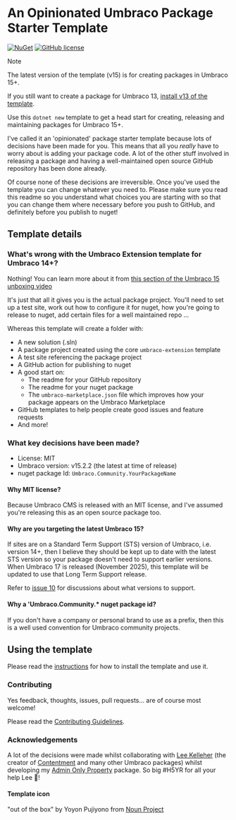 # An Opinionated Umbraco Package Starter Template

[![NuGet](https://img.shields.io/nuget/vpre/Umbraco.Community.Templates.PackageStarter?color=0273B3)](https://www.nuget.org/packages/Umbraco.Community.Templates.PackageStarter)
[![GitHub license](https://img.shields.io/github/license/LottePitcher/opinionated-package-starter?color=8AB803)](../LICENSE)

> [!NOTE]
> The latest version of the template (v15) is for creating packages in Umbraco 15+.
> 
> If you still want to create a package for Umbraco 13, [install v13 of the template](https://www.nuget.org/packages/Umbraco.Community.Templates.PackageStarter/13.0.0). 

Use this `dotnet new` template to get a head start for creating, releasing and maintaining packages for Umbraco 15+.

I've called it an 'opinionated' package starter template because lots of decisions have been made for you. This means that all you *really* have to worry about is adding your package code. A lot of the other stuff involved in releasing a package and having a well-maintained open source GitHub repository has been done already.

Of course none of these decisions are irreversible. Once you've used the template you can change whatever you need to. Please make sure you read this readme so you understand what choices you are starting with so that you can change them where necessary before you push to GitHub, and definitely before you publish to nuget!

## Template details

### What's wrong with the Umbraco Extension template for Umbraco 14+?

Nothing! You can learn more about it from [this section of the Umbraco 15 unboxing video](
https://www.youtube.com/watch?v=6NzPtZokjG4&t=2213s)

It's just that all it gives you is the actual package project. You'll need to set up a test site, work out how to configure it for nuget, how you're going to release to nuget, add certain files for a well maintained repo ...

Whereas this template will create a folder with:

- A new solution (.sln)
- A package project created using the core `umbraco-extension` template
- A test site referencing the package project
- A GitHub action for publishing to nuget
- A good start on:
   - The readme for your GitHub repository
   - The readme for your nuget package
   - The `umbraco-marketplace.json` file which improves how your package appears on the Umbraco Marketplace
- GitHub templates to help people create good issues and feature requests
- And more!

### What key decisions have been made?

- License: MIT
- Umbraco version: v15.2.2 (the latest at time of release)
- nuget package Id: `Umbraco.Community.YourPackageName`

#### Why MIT license?

Because Umbraco CMS is released with an MIT license, and I've assumed you're releasing this as an open source package too.

#### Why are you targeting the latest Umbraco 15?

If sites are on a Standard Term Support (STS) version of Umbraco, i.e. version 14+, then I believe they should be kept up to date with the latest STS version so your package doesn't need to support earlier versions. When Umbraco 17 is released (November 2025), this template will be updated to use that Long Term Support release.

Refer to [issue 10](https://github.com/LottePitcher/opinionated-package-starter/issues/10) for discussions about what versions to support.

#### Why a 'Umbraco.Community.* nuget package id?

If you don't have a company or personal brand to use as a prefix, then this is a well used convention for Umbraco community projects.

## Using the template

Please read the [instructions](UsingTheTemplate.md) for how to install the template and use it.

### Contributing

Yes feedback, thoughts, issues, pull requests... are of course most welcome! 

Please read the [Contributing Guidelines](CONTRIBUTING.md).

### Acknowledgements

A lot of the decisions were made whilst collaborating with [Lee Kelleher](https://github.com/LeeKelleher) (the creator of [Contentment](https://github.com/leekelleher/umbraco-contentment) and many other Umbraco packages) whilst developing my [Admin Only Property](https://github.com/LottePitcher/umbraco-admin-only-property) package. So big #H5YR for all your help Lee 🙏!

#### Template icon

"out of the box" by Yoyon Pujiyono from <a href="https://thenounproject.com/browse/icons/term/out-of-the-box/" target="_blank" title="out of the box Icons">Noun Project</a>